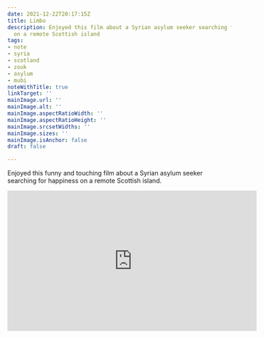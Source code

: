 ```yaml
---
date: 2021-12-22T20:17:15Z
title: Limbo
description: Enjoyed this film about a Syrian asylum seeker searching for happiness
  on a remote Scottish island
tags:
- note
- syria
- scotland
- zouk
- asylum
- mubi
noteWithTitle: true
linkTarget: ''
mainImage.url: ''
mainImage.alt: ''
mainImage.aspectRatioWidth: ''
mainImage.aspectRatioHeight: ''
mainImage.srcsetWidths: ''
mainImage.sizes: ''
mainImage.isAnchor: false
draft: false

---
```

Enjoyed this funny and touching film about a Syrian asylum seeker searching for happiness on a remote Scottish island.

<div class="aspect-ratio-wide">
  <iframe title="Official Trailer for movie “Limbo”" loading="lazy" width="560" height="315" src="https://www.youtube.com/embed/3O--8AuuhgA" frameborder="0" allow="accelerometer; autoplay; encrypted-media; gyroscope; picture-in-picture" allowfullscreen></iframe>
</div>
